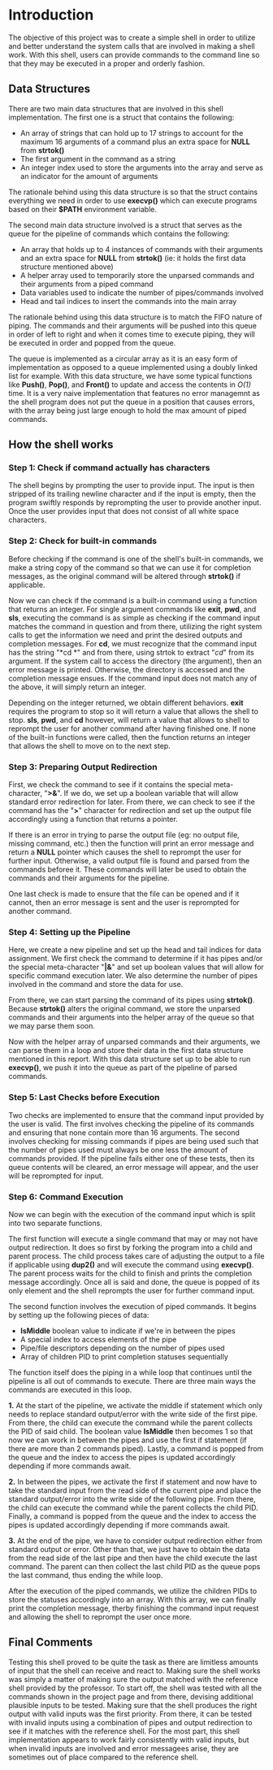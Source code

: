 # Introduction
The objective of this project was to create a simple shell in
order to utilize and better understand the system calls that are
involved in making a shell work. With this shell, users can
provide commands to the command line so that they may be executed
in a proper and orderly fashion.

## Data Structures
There are two main data structures that are involved in this shell
implementation. The first one is a struct that contains the following:

- An array of strings that can hold up to 17 strings to account for
the maximum 16 arguments of a command plus an extra space for **NULL** from 
**strtok()**
- The first argument in the command as a string
- An integer index used to store the arguments into the array and serve
as an indicator for the amount of arguments

The rationale behind using this data structure is so that the struct
contains everything we need in order to use **execvp()** which can execute
programs based on their **$PATH** environment variable.

The second main data structure involved is a struct that serves as the
queue for the pipeline of commands which contains the following:

- An array that holds up to 4 instances of commands with their 
arguments and an extra space for **NULL** from **strtok()** (ie: it holds the
first data structure mentioned above)
- A helper array used to temporarily store the unparsed commands and their
arguments from a piped command
- Data variables used to indicate the number of pipes/commands involved
- Head and tail indices to insert the commands into the main array

The rationale behind using this data structure is to match the FIFO
nature of piping. The commands and their arguments will be pushed into
this queue in order of left to right and when it comes time to execute
piping, they will be executed in order and popped from the queue.

The queue is implemented as a circular array as it is an easy form of
implementation as opposed to a queue implemented using a doubly linked
list for example. With this data structure, we have some typical functions
like **Push()**, **Pop()**, and **Front()** to update and access the contents
in *O(1)* time. It is a very naive implementation that features no error
managemnt as the shell program does not put the queue in a position that
causes errors, with the array being just large enough to hold the max
amount of piped commands.

## How the shell works
### Step 1: Check if command actually has characters
The shell begins by prompting the user to provide input. The input
is then stripped of its trailing newline character and if the input is
empty, then the program swiftly responds by reprompting the user to
provide another input. Once the user provides input that does not consist
of all white space characters.

### Step 2: Check for built-in commands
Before checking if the command is one of the shell's built-in commands,
we make a string copy of the command so that we can use it for completion
messages, as the original command will be altered through **strtok()** if
applicable.

Now we can check if the command is a built-in command using
a function that returns an integer. For single argument commands like 
**exit**,  **pwd**, and **sls**, executing the command is as simple as
checking if the command input matches the command in question and from
there, utilizing the right system calls to get the information we need
and print the desired outputs and completion messages. For **cd**, we
must recognize that the command input has the string "*cd *" and from
there, using strtok to extract "*cd*" from its argument. If the system
call to access the directory (the argument), then an error message is
printed. Otherwise, the directory is accessed and the completion
message ensues. If the command input does not match any of the above, it
will simply return an integer.

Depending on the integer returned, we obtain different behaviors. **exit**
requires the program to stop so it will return a value that allows the
shell to stop. **sls**, **pwd**, and **cd** however, will return a value
that allows to shell to reprompt the user for another command after
having finished one. If none of the built-in functions were called, then
the function returns an integer that allows the shell to move on to the
next step.

### Step 3: Preparing Output Redirection
First, we check the command to see if it contains the special meta-
character, "**>&**". If we do, we set up a boolean variable that will
allow standard error redirection for later. From there, we can check
to see if the command has the "**>**" character for redirection and set
up the output file accordingly using a function that returns a pointer.

If there is an error in trying to parse the output file (eg: no output
file, missing command, etc.) then the function will print an error 
message and return a **NULL** pointer which causes the shell to reprompt 
the user for further input. Otherwise, a valid output file is found and
parsed from the commands beforee it. These commands will later be used
to obtain the commands and their arguments for the pipeline.

One last check is made to ensure that the file can be opened and if it
cannot, then an error message is sent and the user is reprompted for
another command.

### Step 4: Setting up the Pipeline
Here, we create a new pipeline and set up the head and tail indices
for data assignment. We first check the command to determine if
it has pipes and/or the special meta-character "**|&**" and set up
boolean values that will allow for specific command execution later.
We also determine the number of pipes involved in the command and
store the data for use.

From there, we can start parsing the command of its pipes using
**strtok()**. Because **strtok()** alters the original command, we
store the unparsed commands and their arguments into the helper
array of the queue so that we may parse them soon.

Now with the helper array of unparsed commands and their arguments,
we can parse them in a loop and store their data in the first data
structure mentioned in this report. With this data structure set up
to be able to run **execvp()**, we push it into the queue as part of
the pipeline of parsed commands.

### Step 5: Last Checks before Execution
Two checks are implemented to ensure that the command input provided
by the user is valid. The first involves checking the pipeline of its
commands and ensuring that none contain more than 16 arguments. The
second involves checking for missing commands if pipes are being used
such that the number of pipes used must always be one less the amount
of commands provided. If the pipeline fails either one of these tests,
then its queue contents will be cleared, an error message will appear,
and the user will be reprompted for input.

### Step 6: Command Execution
Now we can begin with the execution of the command input which is
split into two separate functions.

The first function will execute a single command that may or may not
have output redirection. It does so first by forking the program into a 
child and parent process. The child process takes care of adjusting the
output to a file if applicable using **dup2()** and will execute the 
command using **execvp()**. The parent process waits for the child
to finish and prints the completion message accordingly. Once all is said
and done, the queue is popped of its only element and the shell reprompts
the user for further command input.

The second function involves the execution of piped commands. It begins by
setting up the following pieces of data:

- **IsMiddle** boolean value to indicate if we're in between the pipes
- A special index to access elements of the pipe
- Pipe/file descriptors depending on the number of pipes used
- Array of children PID to print completion statuses sequentially

The function itself does the piping in a while loop that continues until
the pipeline is all out of commands to execute. There are three main ways
the commands are executed in this loop.

**1.** At the start of the pipeline, we activate the middle if statement
which only needs to replace standard output/error with the write side of
the first pipe. From there, the child can execute the command while the
parent collects the PID of said child. The boolean value **IsMiddle**
then becomes 1 so that now we can work in between the pipes and use the
first if statement (if there are more than 2 commands piped). Lastly, a
command is popped from the queue and the index to access the pipes is
updated accordingly depending if more commands await.

**2.** In between the pipes, we activate the first if statement and now
have to take the standard input from the read side of the current pipe and
place the standard output/error into the write side of the following pipe.
From there, the child can execute the command while the parent collects the
child PID. Finally, a command is popped from the queue and the index to
access the pipes is updated accordingly depending if more commands await.

**3.** At the end of the pipe, we have to consider output redirection
either from standard output or error. Other than that, we just have to
obtain the data from the read side of the last pipe and then have the
child execute the last command. The parent can then collect the last child
PID as the queue pops the last command, thus ending the while loop.

After the execution of the piped commands, we utilize the children PIDs
to store the statuses accordingly into an array. With this array, we can
finally print the completion message, therby finishing the command input
request and allowing the shell to reprompt the user once more.

## Final Comments
Testing this shell proved to be quite the task as there are limitless
amounts of input that the shell can receive and react to. Making sure
the shell works was simply a matter of making sure the output matched
with the reference shell provided by the professor. To start off, the
shell was tested with all the commands shown in the project page and
from there, devising additional plausible inputs to be tested. Making
sure that the shell produces the right output with valid inputs was the
first priority. From there, it can be tested with invalid inputs using a
combination of pipes and output redirection to see if it matches with the
reference shell. For the most part, this shell implementation appears to
work fairly consistently with valid inputs, but when invalid inputs are
involved and error messagees arise, they are sometimes out of place compared
to the reference shell. 
